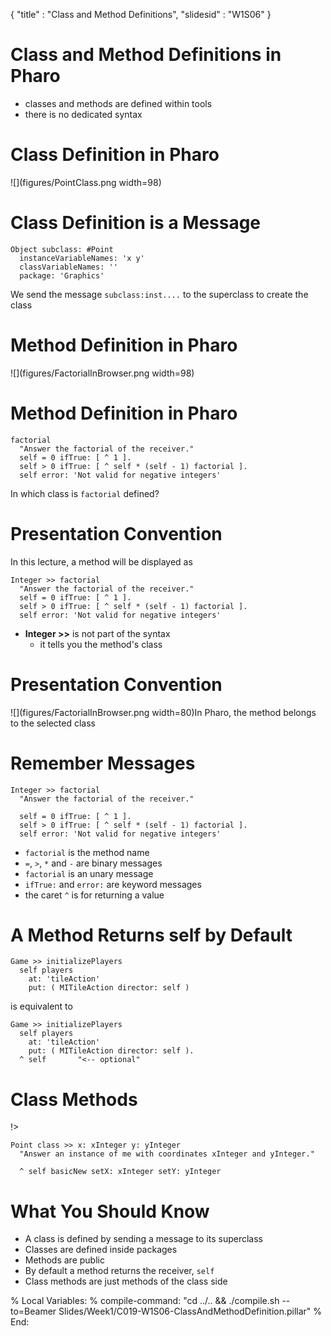 {"title" : "Class and Method Definitions","slidesid" : "W1S06"}# Class and Method Definitions in Pharo- classes and methods are defined within tools- there is no dedicated syntax# Class Definition in Pharo![](figures/PointClass.png width=98)# Class Definition is a Message```Object subclass: #Point
  instanceVariableNames: 'x y'
  classVariableNames: ''
  package: 'Graphics'```We send the message `subclass:inst....` to the superclass to create the class# Method Definition in Pharo![](figures/FactorialInBrowser.png width=98)# Method Definition in Pharo```factorial
  "Answer the factorial of the receiver."
  self = 0 ifTrue: [ ^ 1 ].
  self > 0 ifTrue: [ ^ self * (self - 1) factorial ].
  self error: 'Not valid for negative integers'```In which class is `factorial` defined?# Presentation ConventionIn this lecture, a method will be displayed as```Integer >> factorial
  "Answer the factorial of the receiver."
  self = 0 ifTrue: [ ^ 1 ].
  self > 0 ifTrue: [ ^ self * (self - 1) factorial ].
  self error: 'Not valid for negative integers'```- **Integer >>** is not part of the syntax  - it tells you the method's class# Presentation Convention![](figures/FactorialInBrowser.png width=80)In Pharo, the method belongs to the selected class# Remember Messages```Integer >> factorial
  "Answer the factorial of the receiver."

  self = 0 ifTrue: [ ^ 1 ].
  self > 0 ifTrue: [ ^ self * (self - 1) factorial ].
  self error: 'Not valid for negative integers'```- `factorial` is the method name- `=`, `>`, `*` and `-` are binary messages- `factorial` is an unary message- `ifTrue:` and `error:` are keyword messages- the caret `^` is for returning a value# A Method Returns self by Default```Game >> initializePlayers
  self players
    at: 'tileAction'
    put: ( MITileAction director: self )```is equivalent to```Game >> initializePlayers
  self players
    at: 'tileAction'
    put: ( MITileAction director: self ).
  ^ self       "<-- optional"```# Class Methods<!columns|width=100<!column|width=60![](figures/Point-xy-class-method.png width=90)!><!column|width=40- press the button `class` to define a class method- in lectures, we add `class`!>!>```Point class >> x: xInteger y: yInteger 
  "Answer an instance of me with coordinates xInteger and yInteger."

  ^ self basicNew setX: xInteger setY: yInteger```# What You Should Know- A class is defined by sending a message to its superclass - Classes are defined inside packages- Methods are public- By default a method returns the receiver, `self`- Class methods are just methods of the class side%  Local Variables:%  compile-command: "cd ../.. && ./compile.sh --to=Beamer Slides/Week1/C019-W1S06-ClassAndMethodDefinition.pillar"%  End: